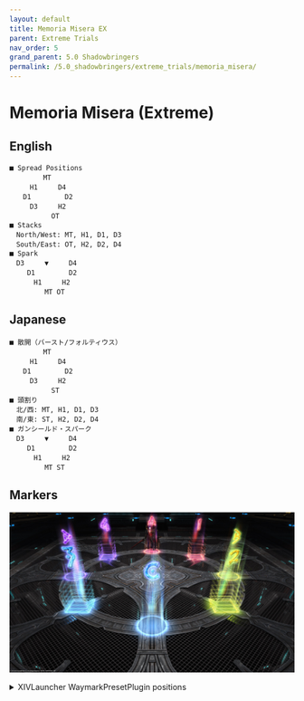 ```yaml
---
layout: default
title: Memoria Misera EX
parent: Extreme Trials
nav_order: 5
grand_parent: 5.0 Shadowbringers
permalink: /5.0_shadowbringers/extreme_trials/memoria_misera/
---
```


# Memoria Misera (Extreme)

## English
```
■ Spread Positions
　　　　　MT
　　　H1　　　D4
　　D1　　　　　D2
　　　D3　　　H2
 　　　　　 OT
■ Stacks
　North/West: MT, H1, D1, D3
　South/East: OT, H2, D2, D4
■ Spark
　D3　　　▼　　　D4
 　　D1　　　　　D2
　　　 H1　　　H2
　　　　  MT OT
```

## Japanese
```
■ 散開（バースト/フォルティウス）
　　　　　MT
　　　H1　　　D4
　　D1　　　　　D2
　　　D3　　　H2
 　　　　　 ST
■ 頭割り
　北/西: MT, H1, D1, D3
　南/東: ST, H2, D2, D4
■ ガンシールド・スパーク
　D3　　　▼　　　D4
 　　D1　　　　　D2
　　　 H1　　　H2
　　　　  MT ST
```

## Markers

![](images/markers.jpg)
<details markdown=block>
<summary>XIVLauncher WaymarkPresetPlugin positions</summary>

```json
{"Name":"Memoria Misera EX","MapID":725,"A":{"X":35.0,"Y":-24.0,"Z":-693.3,"ID":0,"Active":true},"B":{"X":45.3,"Y":-24.0,"Z":-683.0,"ID":1,"Active":true},"C":{"X":35.0,"Y":-24.0,"Z":-672.7,"ID":2,"Active":true},"D":{"X":24.7,"Y":-24.0,"Z":-683.0,"ID":3,"Active":true},"One":{"X":42.283,"Y":-24.0,"Z":-690.283,"ID":4,"Active":true},"Two":{"X":42.283,"Y":-24.0,"Z":-675.717,"ID":5,"Active":true},"Three":{"X":27.717,"Y":-24.0,"Z":-675.717,"ID":6,"Active":true},"Four":{"X":27.717,"Y":-24.0,"Z":-690.283,"ID":7,"Active":true}}
```
</details>